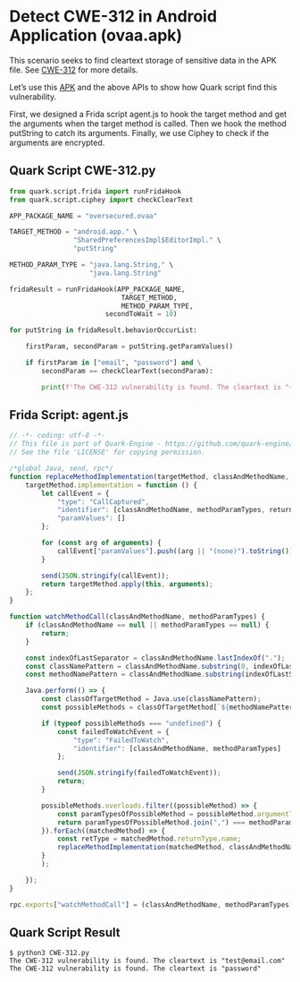 # Detect CWE-312 in Android Application (ovaa.apk)

This scenario seeks to find cleartext storage of sensitive data in the APK file. See [CWE-312](https://cwe.mitre.org/data/definitions/312.html) for more details.

Let’s use this [APK](https://github.com/oversecured/ovaa) and the above APIs to show how Quark script find this vulnerability.

First, we designed a Frida script agent.js to hook the target method and get the arguments when the target method is called. Then we hook the method putString to catch its arguments. Finally, we use Ciphey to check if the arguments are encrypted.
## Quark Script CWE-312.py
```python
from quark.script.frida import runFridaHook
from quark.script.ciphey import checkClearText

APP_PACKAGE_NAME = "oversecured.ovaa"

TARGET_METHOD = "android.app." \
                "SharedPreferencesImpl$EditorImpl." \
                "putString"

METHOD_PARAM_TYPE = "java.lang.String," \
                    "java.lang.String"

fridaResult = runFridaHook(APP_PACKAGE_NAME,
                            TARGET_METHOD,
                            METHOD_PARAM_TYPE,
                        secondToWait = 10)

for putString in fridaResult.behaviorOccurList:

    firstParam, secondParam = putString.getParamValues()

    if firstParam in ["email", "password"] and \
        secondParam == checkClearText(secondParam):

        print(f'The CWE-312 vulnerability is found. The cleartext is "{secondParam}"')
```
## Frida Script: agent.js
```js
// -*- coding: utf-8 -*-
// This file is part of Quark-Engine - https://github.com/quark-engine/quark-engine
// See the file 'LICENSE' for copying permission.

/*global Java, send, rpc*/
function replaceMethodImplementation(targetMethod, classAndMethodName, methodParamTypes, returnType) {
    targetMethod.implementation = function () {
        let callEvent = {
            "type": "CallCaptured",
            "identifier": [classAndMethodName, methodParamTypes, returnType],
            "paramValues": []
        };

        for (const arg of arguments) {
            callEvent["paramValues"].push((arg || "(none)").toString());
        }

        send(JSON.stringify(callEvent));
        return targetMethod.apply(this, arguments);
    };
}

function watchMethodCall(classAndMethodName, methodParamTypes) {
    if (classAndMethodName == null || methodParamTypes == null) {
        return;
    }

    const indexOfLastSeparator = classAndMethodName.lastIndexOf(".");
    const classNamePattern = classAndMethodName.substring(0, indexOfLastSeparator);
    const methodNamePattern = classAndMethodName.substring(indexOfLastSeparator + 1);

    Java.perform(() => {
        const classOfTargetMethod = Java.use(classNamePattern);
        const possibleMethods = classOfTargetMethod[`${methodNamePattern}`];

        if (typeof possibleMethods === "undefined") {
            const failedToWatchEvent = {
                "type": "FailedToWatch",
                "identifier": [classAndMethodName, methodParamTypes]
            };

            send(JSON.stringify(failedToWatchEvent));
            return;
        }

        possibleMethods.overloads.filter((possibleMethod) => {
            const paramTypesOfPossibleMethod = possibleMethod.argumentTypes.map((argument) => argument.className);
            return paramTypesOfPossibleMethod.join(",") === methodParamTypes;
        }).forEach((matchedMethod) => {
            const retType = matchedMethod.returnType.name;
            replaceMethodImplementation(matchedMethod, classAndMethodName, methodParamTypes, retType);
        }
        );

    });
}

rpc.exports["watchMethodCall"] = (classAndMethodName, methodParamTypes) => watchMethodCall(classAndMethodName, methodParamTypes);
```
## Quark Script Result
```
$ python3 CWE-312.py
The CWE-312 vulnerability is found. The cleartext is "test@email.com"
The CWE-312 vulnerability is found. The cleartext is "password"
```
